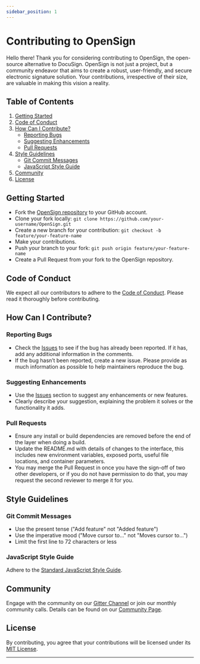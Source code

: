 ```yaml
---
sidebar_position: 1
---
```


# Contributing to OpenSign

Hello there! Thank you for considering contributing to OpenSign, the open-source alternative to DocuSign. OpenSign is not just a project, but a community endeavor that aims to create a robust, user-friendly, and secure electronic signature solution. Your contributions, irrespective of their size, are valuable in making this vision a reality.

## Table of Contents

1. [Getting Started](#getting-started)
2. [Code of Conduct](#code-of-conduct)
3. [How Can I Contribute?](#how-can-i-contribute)
    - [Reporting Bugs](#reporting-bugs)
    - [Suggesting Enhancements](#suggesting-enhancements)
    - [Pull Requests](#pull-requests)
4. [Style Guidelines](#style-guidelines)
    - [Git Commit Messages](#git-commit-messages)
    - [JavaScript Style Guide](#javascript-style-guide)
5. [Community](#community)
6. [License](#license)

## Getting Started

- Fork the [OpenSign repository](https://github.com/OpenSignLabs/OpenSign) to your GitHub account.
- Clone your fork locally: `git clone https://github.com/your-username/OpenSign.git`
- Create a new branch for your contribution: `git checkout -b feature/your-feature-name`
- Make your contributions.
- Push your branch to your fork: `git push origin feature/your-feature-name`
- Create a Pull Request from your fork to the OpenSign repository.

## Code of Conduct

We expect all our contributors to adhere to the [Code of Conduct](CODE_OF_CONDUCT.md). Please read it thoroughly before contributing.

## How Can I Contribute?

### Reporting Bugs

- Check the [Issues](https://github.com/OpenSignLabs/OpenSign/issues) to see if the bug has already been reported. If it has, add any additional information in the comments.
- If the bug hasn’t been reported, create a new issue. Please provide as much information as possible to help maintainers reproduce the bug.

### Suggesting Enhancements

- Use the [Issues](https://github.com/OpenSignLabs/OpenSign/issues) section to suggest any enhancements or new features.
- Clearly describe your suggestion, explaining the problem it solves or the functionality it adds.

### Pull Requests

- Ensure any install or build dependencies are removed before the end of the layer when doing a build.
- Update the README.md with details of changes to the interface, this includes new environment variables, exposed ports, useful file locations, and container parameters.
- You may merge the Pull Request in once you have the sign-off of two other developers, or if you do not have permission to do that, you may request the second reviewer to merge it for you.

## Style Guidelines

### Git Commit Messages

- Use the present tense ("Add feature" not "Added feature")
- Use the imperative mood ("Move cursor to..." not "Moves cursor to...")
- Limit the first line to 72 characters or less

### JavaScript Style Guide

Adhere to the [Standard JavaScript Style Guide](https://standardjs.com).

## Community

Engage with the community on our [Gitter Channel](https://gitter.im/OpenSignLabs/community) or join our monthly community calls. Details can be found on our [Community Page](COMMUNITY.md).

## License

By contributing, you agree that your contributions will be licensed under its [MIT License](LICENSE).

---
